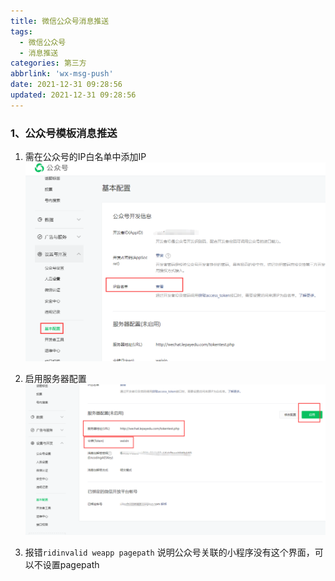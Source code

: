 ```yaml
---
title: 微信公众号消息推送
tags:
  - 微信公众号
  - 消息推送
categories: 第三方
abbrlink: 'wx-msg-push'
date: 2021-12-31 09:28:56
updated: 2021-12-31 09:28:56
---
```


### 1、公众号模板消息推送

1. 需在公众号的IP白名单中添加IP
![](/images/wx_msg_push_1.png)
2. 启用服务器配置
![](/images/wx_msg_push_2.png)

3. 报错`ridinvalid weapp pagepath`
说明公众号关联的小程序没有这个界面，可以不设置pagepath